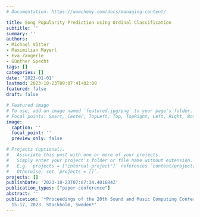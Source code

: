```yaml
---
# Documentation: https://wowchemy.com/docs/managing-content/

title: Song Popularity Prediction using Ordinal Classification
subtitle: ''
summary: ''
authors:
- Michael Vötter
- Maximilian Mayerl
- Eva Zangerle
- Günther Specht
tags: []
categories: []
date: '2023-01-01'
lastmod: 2023-10-23T09:07:41+02:00
featured: false
draft: false

# Featured image
# To use, add an image named `featured.jpg/png` to your page's folder.
# Focal points: Smart, Center, TopLeft, Top, TopRight, Left, Right, BottomLeft, Bottom, BottomRight.
image:
  caption: ''
  focal_point: ''
  preview_only: false

# Projects (optional).
#   Associate this post with one or more of your projects.
#   Simply enter your project's folder or file name without extension.
#   E.g. `projects = ["internal-project"]` references `content/project/deep-learning/index.md`.
#   Otherwise, set `projects = []`.
projects: []
publishDate: '2023-10-23T07:07:34.401684Z'
publication_types: ["paper-conference"]
abstract: ''
publication: '*Proceedings of the 20th Sound and Music Computing Conference. June
  15-17, 2023. Stockholm, Sweden*'
---
```


